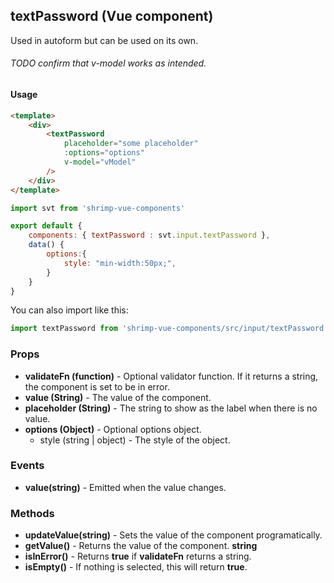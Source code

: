 ## textPassword (Vue component)

Used in autoform but can be used on its own.
###### TODO confirm that v-model works as intended.

#### Usage
```html
<template>
	<div>
		<textPassword 
			placeholder="some placeholder"
			:options="options"
			v-model="vModel"
		/>
	</div>
</template>
```

```javascript
import svt from 'shrimp-vue-components'

export default {
	components: { textPassword : svt.input.textPassword },
	data() {
		options:{
			style: "min-width:50px;",
		}
	}
}


```

You can also import like this:
```javascript
import textPassword from 'shrimp-vue-components/src/input/textPassword '
```

### Props
- **validateFn (function)** - Optional validator function. If it returns a string, the component is set to be in error.
- **value (String)** - The value of the component.
- **placeholder (String)** - The string to show as the label when there is no value.
- **options (Object)** - Optional options object. 
	- style (string | object) - The style of the object.

### Events
- **value(string)** - Emitted when the value changes.

### Methods
- **updateValue(string)** - Sets the value of the component programatically.
- **getValue()** - Returns the value of the component. **string**
- **isInError()** - Returns **true** if **validateFn** returns a string.
- **isEmpty()** - If nothing is selected, this will return **true**.


